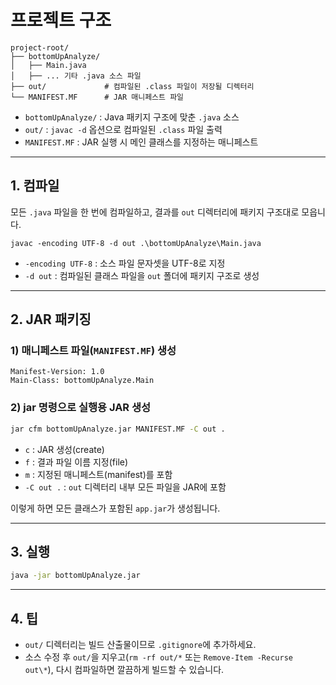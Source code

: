 # 프로젝트 구조

```
project-root/
├── bottomUpAnalyze/
│   ├── Main.java
│   ├── ... 기타 .java 소스 파일
├── out/             # 컴파일된 .class 파일이 저장될 디렉터리
└── MANIFEST.MF      # JAR 매니페스트 파일
```

* `bottomUpAnalyze/` : Java 패키지 구조에 맞춘 `.java` 소스
* `out/` : `javac -d` 옵션으로 컴파일된 `.class` 파일 출력
* `MANIFEST.MF` : JAR 실행 시 메인 클래스를 지정하는 매니페스트

---

## 1. 컴파일

모든 `.java` 파일을 한 번에 컴파일하고, 결과를 `out` 디렉터리에 패키지 구조대로 모읍니다.

```
javac -encoding UTF-8 -d out .\bottomUpAnalyze\Main.java
```

* `-encoding UTF-8` : 소스 파일 문자셋을 UTF-8로 지정
* `-d out` : 컴파일된 클래스 파일을 `out` 폴더에 패키지 구조로 생성

---

## 2. JAR 패키징

### 1) 매니페스트 파일(`MANIFEST.MF`) 생성

```text
Manifest-Version: 1.0
Main-Class: bottomUpAnalyze.Main
```

### 2) jar 명령으로 실행용 JAR 생성

```bash
jar cfm bottomUpAnalyze.jar MANIFEST.MF -C out .
```

* `c` : JAR 생성(create)
* `f` : 결과 파일 이름 지정(file)
* `m` : 지정된 매니페스트(manifest)를 포함
* `-C out .` : `out` 디렉터리 내부 모든 파일을 JAR에 포함

이렇게 하면 모든 클래스가 포함된 `app.jar`가 생성됩니다.

---

## 3. 실행

```bash
java -jar bottomUpAnalyze.jar
```

---

## 4. 팁

* `out/` 디렉터리는 빌드 산출물이므로 `.gitignore`에 추가하세요.
* 소스 수정 후 `out/`을 지우고(`rm -rf out/*` 또는 `Remove-Item -Recurse out\*`),
  다시 컴파일하면 깔끔하게 빌드할 수 있습니다.
